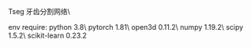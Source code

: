 Tseg
牙齿分割网络\\

env require:
python 3.8\\
pytorch 1.81\\
open3d 0.11.2\\
numpy 1.19.2\\
scipy 1.5.2\\
scikit-learn 0.23.2
